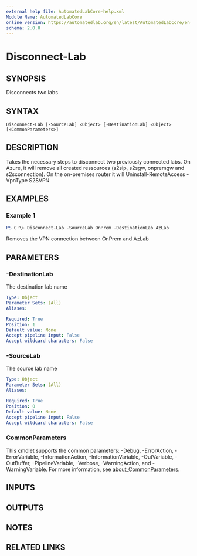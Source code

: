 ```yaml
---
external help file: AutomatedLabCore-help.xml
Module Name: AutomatedLabCore
online version: https://automatedlab.org/en/latest/AutomatedLabCore/en-us/Disconnect-Lab
schema: 2.0.0
---
```


# Disconnect-Lab

## SYNOPSIS
Disconnects two labs

## SYNTAX

```
Disconnect-Lab [-SourceLab] <Object> [-DestinationLab] <Object> [<CommonParameters>]
```

## DESCRIPTION
Takes the necessary steps to disconnect two previously connected labs.
On Azure, it will remove all created ressources (s2sip, s2sgw, onpremgw and s2sconnection).
On the on-premises router it will Uninstall-RemoteAccess -VpnType S2SVPN

## EXAMPLES

### Example 1
```powershell
PS C:\> Disconnect-Lab -SourceLab OnPrem -DestinationLab AzLab
```

Removes the VPN connection between OnPrem and AzLab

## PARAMETERS

### -DestinationLab
The destination lab name

```yaml
Type: Object
Parameter Sets: (All)
Aliases:

Required: True
Position: 1
Default value: None
Accept pipeline input: False
Accept wildcard characters: False
```

### -SourceLab
The source lab name

```yaml
Type: Object
Parameter Sets: (All)
Aliases:

Required: True
Position: 0
Default value: None
Accept pipeline input: False
Accept wildcard characters: False
```

### CommonParameters
This cmdlet supports the common parameters: -Debug, -ErrorAction, -ErrorVariable, -InformationAction, -InformationVariable, -OutVariable, -OutBuffer, -PipelineVariable, -Verbose, -WarningAction, and -WarningVariable. For more information, see [about_CommonParameters](http://go.microsoft.com/fwlink/?LinkID=113216).

## INPUTS

## OUTPUTS

## NOTES

## RELATED LINKS

